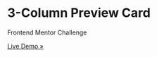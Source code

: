 # 3-Column Preview Card

Frontend Mentor Challenge

<a href="https://seachellea.github.io/faq-accordion/">Live Demo »</a>
